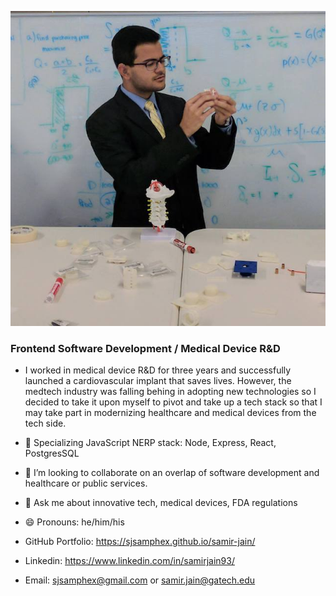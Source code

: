 ![Samir_Jain_Spine](https://raw.githubusercontent.com/sjsamphex/sjsamphex/main/Samir-Banner.jpg)

### Frontend Software Development / Medical Device R&D

- I worked in medical device R&D for three years and successfully launched a cardiovascular implant that saves lives. However, the medtech industry was falling behing in adopting new technologies so I decided to take it upon myself to pivot and take up a tech stack so that I may take part in modernizing healthcare and medical devices from the tech side.
- 🔭 Specializing JavaScript NERP stack: Node, Express, React, PostgresSQL
- 👯 I’m looking to collaborate on an overlap of software development and healthcare or public services.
- 💬 Ask me about innovative tech, medical devices, FDA regulations
- 😄 Pronouns: he/him/his

- GitHub Portfolio: https://sjsamphex.github.io/samir-jain/
- Linkedin: https://www.linkedin.com/in/samirjain93/
- Email: sjsamphex@gmail.com or samir.jain@gatech.edu

